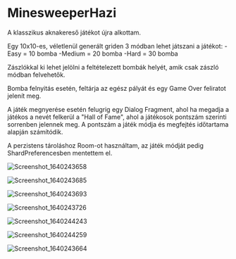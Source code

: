 # MinesweeperHazi

A klasszikus aknakereső játékot újra alkottam.

Egy 10x10-es, véletlenül generált griden 3 módban lehet játszani a játékot: 
-Easy = 10 bomba
-Medium = 20 bomba
-Hard = 30 bomba

Zászlókkal ki lehet jelölni a feltételezett bombák helyét, amik csak zászló módban felvehetők.

Bomba felnyitás esetén, feltárja az egész pályát és egy Game Over feliratot jelenít meg.

A játék megnyerése esetén felugrig egy Dialog Fragment, ahol ha megadja a játékos a nevét felkerül a "Hall of Fame", ahol a játékosok pontszám szerinti sorrenben jelennek meg.
A pontszám a játék módja és megfejtés időtartama alapján számítódik.

A perzistens tároláshoz Room-ot használtam, az játék módját pedig ShardPreferencesben mentettem el.


![Screenshot_1640243658](https://user-images.githubusercontent.com/22506745/147300133-4e39424d-3a3e-4817-9116-090627b63240.png)


![Screenshot_1640243685](https://user-images.githubusercontent.com/22506745/147300137-0c044b03-7920-4687-b141-13e9740841f5.png)

![Screenshot_1640243693](https://user-images.githubusercontent.com/22506745/147300140-a618ac9a-a8fe-4dba-9759-237219424c82.png)



![Screenshot_1640243726](https://user-images.githubusercontent.com/22506745/147300144-c79602a4-4b01-4a10-a060-fecc7aded34c.png)


![Screenshot_1640244243](https://user-images.githubusercontent.com/22506745/147300152-fbcb2848-64f1-4131-be3a-50f2d8109530.png)


![Screenshot_1640244259](https://user-images.githubusercontent.com/22506745/147300156-6a777a3f-95f6-4431-96c7-a16dc74c5b71.png)

![Screenshot_1640243664](https://user-images.githubusercontent.com/22506745/147300162-27dd1c16-18a4-4040-97f5-ec232bd69dae.png)
